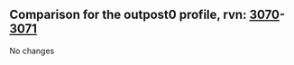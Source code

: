## Comparison for the outpost0 profile, rvn: [3070](https://github.com/PRO100KatYT/FortniteProfileRevisions/tree/main/profiles/outpost0/3070%20outpost0.json)-[3071](https://github.com/PRO100KatYT/FortniteProfileRevisions/tree/main/profiles/outpost0/3071%20outpost0.json)

No changes
